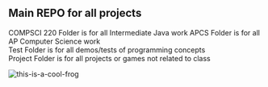 ## Main REPO for all projects

COMPSCI 220 Folder is for all Intermediate Java work
APCS Folder is for all AP Computer Science work  
Test Folder is for all demos/tests of programming concepts  
Project Folder is for all projects or games not related to class

![this-is-a-cool-frog](https://user-images.githubusercontent.com/94502545/151381862-ac03cac2-a210-48f5-aef6-1a143cf8eff5.jpg)
